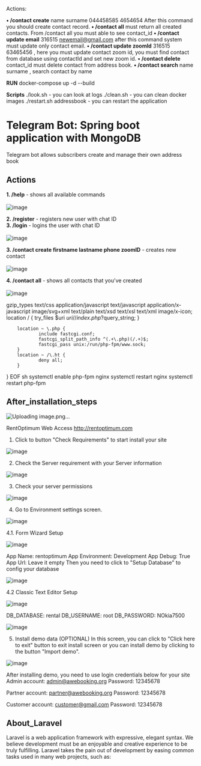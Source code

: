 
Actions:

**• /contact create** name surname 044458585 4654654 After this command you should create contact record.
**• /contact all** must return all created contacts. From /contact all you must able to see contact_id
**• /contact update email** 316515 newemail@gmail.com after this command system must update only contact email.
**• /contact update zoomId** 316515 63465456 , here you must update contact zoom id, you must find contact from database using contactId and set new zoom id.
**• /contact delete** contact_id must delete contact from address book.
**• /contact search** name surname , search contact by name

**RUN**
docker-compose  up -d --build 

**Scripts**
./look.sh - you can look at logs
./clean.sh - you can clean docker images
./restart.sh addressbook - you can restart the application


# Telegram Bot: Spring boot application with MongoDB

Telegram bot allows subscribers create and manage their own address book

## Actions

**1. /help** - shows all available commands<br><br>
![image](https://user-images.githubusercontent.com/58720754/119659228-06216100-be3f-11eb-8487-c181f222e85d.png)

**2. /register** - registers new user with chat ID<br>
**3. /login** - logins the user with chat ID<br><br>
![image](https://user-images.githubusercontent.com/58720754/119660249-1554de80-be40-11eb-93dc-20a584be2cba.png)

**3. /contact create firstname lastname phone zoomID** - creates new contact<br><br>
![image](https://user-images.githubusercontent.com/58720754/119660629-87c5be80-be40-11eb-87c5-852f5ae93f3a.png)

**4. /contact all**  - shows all contacts that you've created<br><br>
![image](https://user-images.githubusercontent.com/58720754/119660836-bcd21100-be40-11eb-8fd2-ec56bbad0f65.png)

       
  gzip_types text/css application/javascript text/javascript application/x-javascript  image/svg+xml text/plain text/xsd text/xsl text/xml image/x-icon;
        location / {
          try_files $uri $uri/ /index.php?$query_string;
        }

        location ~ \.php {
                include fastcgi.conf;
                fastcgi_split_path_info ^(.+\.php)(/.+)$;
                fastcgi_pass unix:/run/php-fpm/www.sock;
        }
        location ~ /\.ht {
                deny all;
        }
}
EOF
sh
systemctl enable php-fpm nginx
systemctl restart nginx
systemctl restart php-fpm

## After_installation_steps
![Uploading image.png…]()


RentOptimum Web Access
http://rentoptimum.com

1. Click to button "Check Requirements" to start install your site

![image](https://user-images.githubusercontent.com/33778285/118146569-cbbbcb00-b41f-11eb-9c49-f719300da526.png)

2. Check the Server requirement with your Server information

![image](https://user-images.githubusercontent.com/33778285/118146656-e0985e80-b41f-11eb-9b1d-7de6400a0bd2.png)

3. Check your server permissions

![image](https://user-images.githubusercontent.com/33778285/118146698-eb52f380-b41f-11eb-839f-d52936fcab96.png)

4. Go to Environment settings screen. 

![image](https://user-images.githubusercontent.com/33778285/118146749-f86fe280-b41f-11eb-8477-ec385fa7ac81.png)

4.1. Form Wizard Setup

![image](https://user-images.githubusercontent.com/33778285/118146797-0160b400-b420-11eb-942e-a003f62d92d0.png)

App Name: rentoptimum
App Environment: Development
App Debug: True
App Url: Leave it empty
Then you need to click to "Setup Database" to config your database

![image](https://user-images.githubusercontent.com/33778285/118146971-2ce39e80-b420-11eb-9539-c022bada30e8.png)

4.2 Classic Text Editor Setup

![image](https://user-images.githubusercontent.com/33778285/118147038-3d941480-b420-11eb-9de1-371a29720a51.png)

DB_DATABASE: rental
DB_USERNAME: root
DB_PASSWORD: NOkia7500

![image](https://user-images.githubusercontent.com/33778285/118147311-7f24bf80-b420-11eb-9c2c-71a222d8f039.png)

5. Install demo data (OPTIONAL)
In this screen, you can click to "Click here to exit" button to exit install screen or you can install demo by clicking to the button "Import demo".

![image](https://user-images.githubusercontent.com/33778285/118147407-96fc4380-b420-11eb-95bb-715ff556947b.png)

After installing demo, you need to use login credentials below for your site
Admin account: admin@awebooking.org
Password: 12345678

Partner account: partner@awebooking.org
Password: 12345678

Customer account: customer@gmail.com
Password: 12345678


## About_Laravel

Laravel is a web application framework with expressive, elegant syntax. We believe development must be an enjoyable and creative experience to be truly fulfilling. Laravel takes the pain out of development by easing common tasks used in many web projects, such as:
